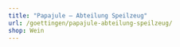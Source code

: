 ```yaml
---
title: "Papajule – Abteilung Speilzeug"
url: /goettingen/papajule-abteilung-speilzeug/
shop: Wein
---
```

